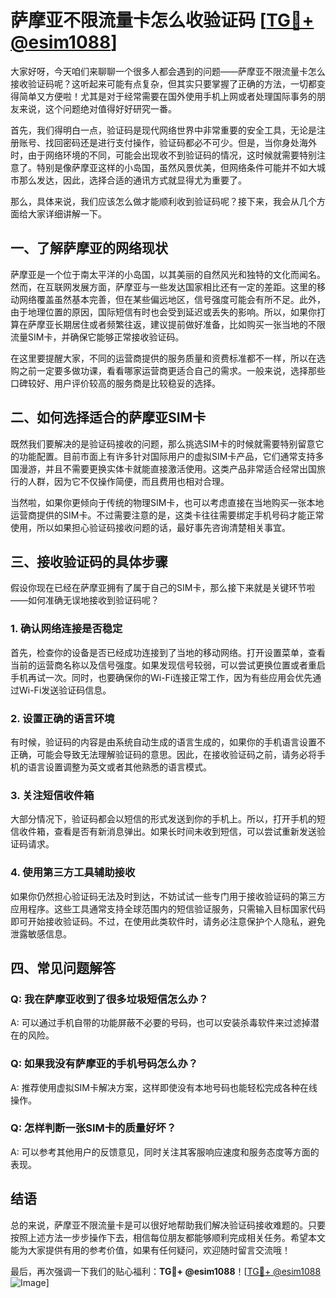 # 萨摩亚不限流量卡怎么收验证码 [[TG💪+ @esim1088](https://t.me/s/esim1088)]

大家好呀，今天咱们来聊聊一个很多人都会遇到的问题——萨摩亚不限流量卡怎么接收验证码呢？这听起来可能有点复杂，但其实只要掌握了正确的方法，一切都变得简单又方便啦！尤其是对于经常需要在国外使用手机上网或者处理国际事务的朋友来说，这个问题绝对值得好好研究一番。

首先，我们得明白一点，验证码是现代网络世界中非常重要的安全工具，无论是注册账号、找回密码还是进行支付操作，验证码都必不可少。但是，当你身处海外时，由于网络环境的不同，可能会出现收不到验证码的情况，这时候就需要特别注意了。特别是像萨摩亚这样的小岛国，虽然风景优美，但网络条件可能并不如大城市那么发达，因此，选择合适的通讯方式就显得尤为重要了。

那么，具体来说，我们应该怎么做才能顺利收到验证码呢？接下来，我会从几个方面给大家详细讲解一下。

## 一、了解萨摩亚的网络现状

萨摩亚是一个位于南太平洋的小岛国，以其美丽的自然风光和独特的文化而闻名。然而，在互联网发展方面，萨摩亚与一些发达国家相比还有一定的差距。这里的移动网络覆盖虽然基本完善，但在某些偏远地区，信号强度可能会有所不足。此外，由于地理位置的原因，国际短信有时也会受到延迟或丢失的影响。所以，如果你打算在萨摩亚长期居住或者频繁往返，建议提前做好准备，比如购买一张当地的不限流量SIM卡，并确保它能够正常接收验证码。

在这里要提醒大家，不同的运营商提供的服务质量和资费标准都不一样，所以在选购之前一定要多做功课，看看哪家运营商更适合自己的需求。一般来说，选择那些口碑较好、用户评价较高的服务商是比较稳妥的选择。

## 二、如何选择适合的萨摩亚SIM卡

既然我们要解决的是验证码接收的问题，那么挑选SIM卡的时候就需要特别留意它的功能配置。目前市面上有许多针对国际用户的虚拟SIM卡产品，它们通常支持多国漫游，并且不需要更换实体卡就能直接激活使用。这类产品非常适合经常出国旅行的人群，因为它不仅操作简便，而且费用也相对合理。

当然啦，如果你更倾向于传统的物理SIM卡，也可以考虑直接在当地购买一张本地运营商提供的SIM卡。不过需要注意的是，这类卡往往需要绑定手机号码才能正常使用，所以如果担心验证码接收问题的话，最好事先咨询清楚相关事宜。

## 三、接收验证码的具体步骤

假设你现在已经在萨摩亚拥有了属于自己的SIM卡，那么接下来就是关键环节啦——如何准确无误地接收到验证码呢？

### 1. 确认网络连接是否稳定

首先，检查你的设备是否已经成功连接到了当地的移动网络。打开设置菜单，查看当前的运营商名称以及信号强度。如果发现信号较弱，可以尝试更换位置或者重启手机再试一次。同时，也要确保你的Wi-Fi连接正常工作，因为有些应用会优先通过Wi-Fi发送验证码信息。

### 2. 设置正确的语言环境

有时候，验证码的内容是由系统自动生成的语言生成的，如果你的手机语言设置不正确，可能会导致无法理解验证码的意思。因此，在接收验证码之前，请务必将手机的语言设置调整为英文或者其他熟悉的语言模式。

### 3. 关注短信收件箱

大部分情况下，验证码都会以短信的形式发送到你的手机上。所以，打开手机的短信收件箱，查看是否有新消息弹出。如果长时间未收到短信，可以尝试重新发送验证码请求。

### 4. 使用第三方工具辅助接收

如果你仍然担心验证码无法及时到达，不妨试试一些专门用于接收验证码的第三方应用程序。这些工具通常支持全球范围内的短信验证服务，只需输入目标国家代码即可开始接收验证码。不过，在使用此类软件时，请务必注意保护个人隐私，避免泄露敏感信息。

## 四、常见问题解答

### Q: 我在萨摩亚收到了很多垃圾短信怎么办？
A: 可以通过手机自带的功能屏蔽不必要的号码，也可以安装杀毒软件来过滤掉潜在的风险。

### Q: 如果我没有萨摩亚的手机号码怎么办？
A: 推荐使用虚拟SIM卡解决方案，这样即使没有本地号码也能轻松完成各种在线操作。

### Q: 怎样判断一张SIM卡的质量好坏？
A: 可以参考其他用户的反馈意见，同时关注其客服响应速度和服务态度等方面的表现。

## 结语

总的来说，萨摩亚不限流量卡是可以很好地帮助我们解决验证码接收难题的。只要按照上述方法一步步操作下去，相信每位朋友都能够顺利完成相关任务。希望本文能为大家提供有用的参考价值，如果有任何疑问，欢迎随时留言交流哦！

最后，再次强调一下我们的贴心福利：**TG💪+ @esim1088**！[[TG💪+ @esim1088](https://t.me/s/esim1088) ![Image](https://i.postimg.cc/4NQfJmqS/Snipaste-2025-05-13-00-14-12.png)]